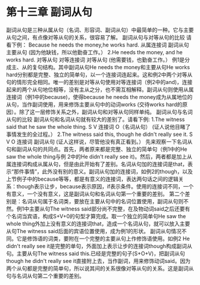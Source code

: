 # 第十三章 副词从句

副词从句是三种从属从句（名词、形容词、副词从句）中最简单的一种。它与主要从句之间，有点像对等从句的关系，很容易了解。
副词从句与对等从句的比较
请看下例：
Because he needs the money,he works hard.
从属连接词 副词从句 主要从句
(因为他缺钱，所以他勤奋工作。）
2.He needs the money, and he works hard.
对等从句 对等连接词 对等从句
(他需要钱，也勤奋工作。）
例1是分成主、从的复句结构。其中副词从句He needs the money和主要从句He works hard分别都是完整、独立的简单句，以一个连接词连起来。这和例2中两个对等从句的情形完全相同。唯一的差别是对等从句使用对等连接词（例2中的and)，连接起来的两个从句地位相等，没有主从之分，也不需互相解释。副词从句则使用从属连接词（例1中的because)，使得because he needs the money成为从属地位的从句，当作副词使用，用来修饰主要从句中的动词works (交待works hard的原因）。除了这一层修饰关系之外，副词从句和对等从句同样单纯。
副词从句与名词从句的比较
副词从句和名词从句就有较大的差别了。请看下例:
1.The witness said that he saw the whole thing.
S V 连接词 O（名词从句）
(证人说他目睹了事情发生的全过程。）
2.The witness said this, though he didn't really see it.
S V O 连接词 副词从句
(证人这样说，尽管他没有真正看到。）
先来观察一下名词从句和副词从句的共同点。首先，两者原来都是完整、独立的简单句（例1中的He saw the whole thing与例 2中的He didn't really see it)。然后，两者都是加上从属连接词构成从属从句，但是由此开始有了差别。名词从句加的连接词是that，表示“那件事情”，此外没有别的意义。副词从句加的连接词，如例2的though，以及上节例子中的because等等，都是有意义的连接词，表达两句话之间的逻辑关系：though表示让步，because表示原因，if表示条件。使用的连接词不同，一个有意义，一个没有意义，这是副词从句和名词从句第一个重要的差别。
第二个差别是：名词从句属于名词类，要放在主要从句中的名词位置使用，副词从句则不然。例1中主要从句The witness said部分尚不完整，在及物动词said之后还要有个名词当宾语，构成S+V+0的句型才算完成。取一个独立的简单句He saw the whole thing外加上没有意义的连接词that，造成一个名词从句，就可以放入主要从句The witness said后面的宾语位置使用，成为例1的形状。
副词从句情况不同。它是修饰语的词类，要附在一个完整的主要从句上作修饰语使用。如例2 He didn't really see it是完整的单句，外面加上表示让步的连接词though构成副词从句。主要从句The witness said this.已经是完整的句子(S+O+V)，把副词从句though he didn't really see it直接附上去，当作副词，用来修饰动词said。因为两个从句都是完整的简单句，所以说其间的关系很像对等从句的关系。这是副词从句与名词从句第二个重要的差别。